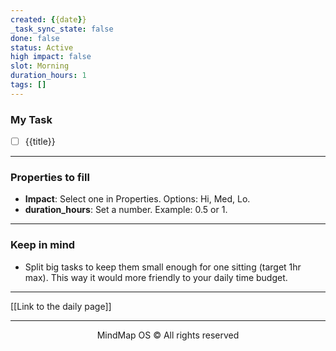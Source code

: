 ```yaml
---
created: {{date}}
_task_sync_state: false
done: false
status: Active
high impact: false
slot: Morning
duration_hours: 1
tags: []
---
```

### My Task
- [ ] {{title}}



---

### Properties to fill
- **Impact**: Select one in Properties. Options: Hi, Med, Lo.
- **duration_hours**: Set a number. Example: 0.5 or 1.



---

### Keep in mind
- Split big tasks to keep them small enough for one sitting (target 1hr max).
This way it would more friendly to your daily time budget.


---

[[Link to the daily page]]

---

<p align="center">MindMap OS © All rights reserved</p>

